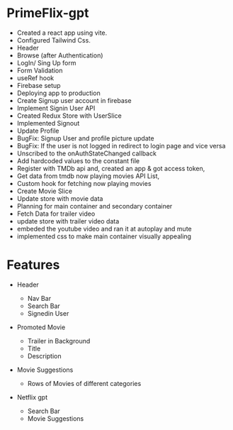 # PrimeFlix-gpt

- Created a react app using vite.
- Configured Tailwind Css.
- Header
- Browse (after Authentication)
- LogIn/ Sing Up form
- Form Validation
- useRef hook
- Firebase setup
- Deploying app to production
- Create Signup user account in firebase
- Implement Signin User API
- Created Redux Store with UserSlice
- Implemented Signout
- Update Profile
- BugFix: Signup User and profile picture update
- BugFix: If the user is not logged in redirect to login page and vice versa
- Unscribed to the onAuthStateChanged callback
- Add hardcoded values to the constant file
- Register with TMDb api and, created an app & got access token,
- Get data from tmdb now playing movies API List,
- Custom hook for fetching now playing movies
- Create Movie Slice
- Update store with movie data
- Planning for main container and secondary container
- Fetch Data for trailer video
- update store with trailer video data
- embeded the youtube video and ran it at autoplay and mute
- implemented css to make main container visually appealing

# Features

- Header

  - Nav Bar
  - Search Bar
  - Signedin User

- Promoted Movie

  - Trailer in Background
  - Title
  - Description

- Movie Suggestions

  - Rows of Movies of different categories

- Netflix gpt
  - Search Bar
  - Movie Suggestions
